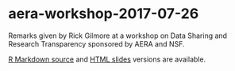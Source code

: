 # aera-workshop-2017-07-26
Remarks given by Rick Gilmore at a workshop on Data Sharing and Research Transparency sponsored by AERA and NSF.

[R Markdown source](http://github.com/gilmore-lab/aera-workshop-2017-07-26/) and [HTML slides](http://gilmore-lab.github.com/aera-workshop-2017-07-26/) versions are available.
